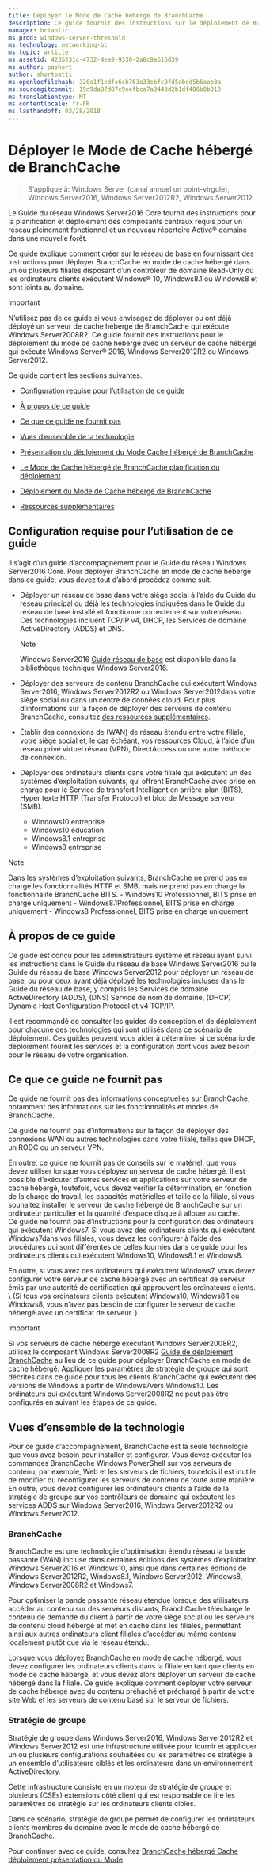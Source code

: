 ```yaml
---
title: Déployer le Mode de Cache hébergé de BranchCache
description: Ce guide fournit des instructions sur le déploiement de BranchCache en mode de cache hébergé sur les ordinateurs exécutant Windows Server2016 et Windows10
manager: brianlic
ms.prod: windows-server-threshold
ms.technology: networking-bc
ms.topic: article
ms.assetid: 4235231c-4732-4ea9-9330-2a8c8a616d39
ms.author: pashort
author: shortpatti
ms.openlocfilehash: 326a1f1edfe6cb763a33ebfc8fd5abdd5b6aab3a
ms.sourcegitcommit: 19d9da87d87c9eefbca7a3443d2b1df486b0b010
ms.translationtype: MT
ms.contentlocale: fr-FR
ms.lasthandoff: 03/28/2018
---
```

# <a name="deploy-branchcache-hosted-cache-mode"></a>Déployer le Mode de Cache hébergé de BranchCache

>S’applique à: Windows Server (canal annuel un point-virgule), Windows Server2016, Windows Server2012R2, Windows Server2012

Le Guide du réseau Windows Server2016 Core fournit des instructions pour la planification et déploiement des composants centraux requis pour un réseau pleinement fonctionnel et un nouveau répertoire Active&reg; domaine dans une nouvelle forêt.

Ce guide explique comment créer sur le réseau de base en fournissant des instructions pour déployer BranchCache en mode de cache hébergé dans un ou plusieurs filiales disposant d’un contrôleur de domaine Read\-Only où les ordinateurs clients exécutent Windows&reg; 10, Windows8.1 ou Windows8 et sont joints au domaine.

>[!IMPORTANT]
>N’utilisez pas de ce guide si vous envisagez de déployer ou ont déjà déployé un serveur de cache hébergé de BranchCache qui exécute Windows Server2008R2. Ce guide fournit des instructions pour le déploiement du mode de cache hébergé avec un serveur de cache hébergé qui exécute Windows Server&reg; 2016, Windows Server2012R2 ou Windows Server2012.

Ce guide contient les sections suivantes.

- [Configuration requise pour l’utilisation de ce guide](#bkmk_pre)

- [À propos de ce guide](#bkmk_about)

- [Ce que ce guide ne fournit pas](#bkmk_not)

- [Vues d’ensemble de la technologie](#bkmk_tech)

- [Présentation du déploiement du Mode Cache hébergé de BranchCache](2-Bc-Hcm-Deploy-Overview.md)

- [Le Mode de Cache hébergé de BranchCache planification du déploiement](3-Bc-Hcm-Plan.md)

- [Déploiement du Mode de Cache hébergé de BranchCache](4-Bc-Hcm-Deployment.md)

- [Ressources supplémentaires](11-Bc-Hcm-additional-resources.md)

## <a name="bkmk_pre"></a>Configuration requise pour l’utilisation de ce guide

Il s’agit d’un guide d’accompagnement pour le Guide du réseau Windows Server2016 Core. Pour déployer BranchCache en mode de cache hébergé dans ce guide, vous devez tout d’abord procédez comme suit.

- Déployer un réseau de base dans votre siège social à l’aide du Guide du réseau principal ou déjà les technologies indiquées dans le Guide du réseau de base installé et fonctionne correctement sur votre réseau. Ces technologies incluent TCP\/IP v4, DHCP, les Services de domaine ActiveDirectory \(ADDS\) et DNS.

    > [!NOTE]
    > Windows Server2016 [Guide réseau de base](https://technet.microsoft.com/windows-server-docs/networking/core-network-guide/core-network-guide) est disponible dans la bibliothèque technique Windows Server2016.  

- Déployer des serveurs de contenu BranchCache qui exécutent Windows Server2016, Windows Server2012R2 ou Windows Server2012dans votre siège social ou dans un centre de données cloud. Pour plus d’informations sur la façon de déployer des serveurs de contenu BranchCache, consultez [des ressources supplémentaires](11-Bc-Hcm-additional-resources.md).

- Établir des connexions de \(WAN\) de réseau étendu entre votre filiale, votre siège social et, le cas échéant, vos ressources Cloud, à l’aide d’un réseau privé virtuel réseau \(VPN\), DirectAccess ou une autre méthode de connexion.

- Déployer des ordinateurs clients dans votre filiale qui exécutent un des systèmes d’exploitation suivants, qui offrent BranchCache avec prise en charge pour le Service de transfert Intelligent en arrière-plan (BITS), Hyper texte HTTP (Transfer Protocol) et bloc de Message serveur (SMB).
    - Windows10 entreprise
    - Windows10 éducation
    - Windows8.1 entreprise
    - Windows8 entreprise

>[!NOTE]
>Dans les systèmes d’exploitation suivants, BranchCache ne prend pas en charge les fonctionnalités HTTP et SMB, mais ne prend pas en charge la fonctionnalité BranchCache BITS.
>     - Windows10 Professionnel, BITS prise en charge uniquement
>     - Windows8.1Professionnel, BITS prise en charge uniquement
>     - Windows8 Professionnel, BITS prise en charge uniquement

## <a name="bkmk_about"></a>À propos de ce guide

Ce guide est conçu pour les administrateurs système et réseau ayant suivi les instructions dans le Guide du réseau de base Windows Server2016 ou le Guide du réseau de base Windows Server2012 pour déployer un réseau de base, ou pour ceux ayant déjà déployé les technologies incluses dans le Guide du réseau de base, y compris les Services de domaine ActiveDirectory \(ADDS\), \(DNS\) Service de nom de domaine, \(DHCP\) Dynamic Host Configuration Protocol et v4 TCP\/IP.

Il est recommandé de consulter les guides de conception et de déploiement pour chacune des technologies qui sont utilisés dans ce scénario de déploiement. Ces guides peuvent vous aider à déterminer si ce scénario de déploiement fournit les services et la configuration dont vous avez besoin pour le réseau de votre organisation.

## <a name="bkmk_not"></a>Ce que ce guide ne fournit pas

Ce guide ne fournit pas des informations conceptuelles sur BranchCache, notamment des informations sur les fonctionnalités et modes de BranchCache.  

Ce guide ne fournit pas d’informations sur la façon de déployer des connexions WAN ou autres technologies dans votre filiale, telles que DHCP, un RODC ou un serveur VPN.

En outre, ce guide ne fournit pas de conseils sur le matériel, que vous devez utiliser lorsque vous déployez un serveur de cache hébergé. Il est possible d’exécuter d’autres services et applications sur votre serveur de cache hébergé, toutefois, vous devez vérifier la détermination, en fonction de la charge de travail, les capacités matérielles et taille de la filiale, si vous souhaitez installer le serveur de cache hébergé de BranchCache sur un ordinateur particulier et la quantité d’espace disque à allouer au cache.  
Ce guide ne fournit pas d’instructions pour la configuration des ordinateurs qui exécutent Windows7. Si vous avez des ordinateurs clients qui exécutent Windows7dans vos filiales, vous devez les configurer à l’aide des procédures qui sont différentes de celles fournies dans ce guide pour les ordinateurs clients qui exécutent Windows10, Windows8.1 et Windows8.
  
En outre, si vous avez des ordinateurs qui exécutent Windows7, vous devez configurer votre serveur de cache hébergé avec un certificat de serveur émis par une autorité de certification qui approuvent les ordinateurs clients. \ (Si tous vos ordinateurs clients exécutent Windows10, Windows8.1 ou Windows8, vous n’avez pas besoin de configurer le serveur de cache hébergé avec un certificat de serveur. \) 
> [!IMPORTANT]
> Si vos serveurs de cache hébergé exécutant Windows Server2008R2, utilisez le composant Windows Server2008R2 [Guide de déploiement BranchCache](https://technet.microsoft.com/library/ee649232(v=ws.10).aspx) au lieu de ce guide pour déployer BranchCache en mode de cache hébergé. Appliquer les paramètres de stratégie de groupe qui sont décrites dans ce guide pour tous les clients BranchCache qui exécutent des versions de Windows à partir de Windows7vers Windows10. Les ordinateurs qui exécutent Windows Server2008R2 ne peut pas être configurés en suivant les étapes de ce guide.

## <a name="bkmk_tech"></a>Vues d’ensemble de la technologie

Pour ce guide d’accompagnement, BranchCache est la seule technologie que vous avez besoin pour installer et configurer. Vous devez exécuter les commandes BranchCache Windows PowerShell sur vos serveurs de contenu, par exemple, Web et les serveurs de fichiers, toutefois il est inutile de modifier ou reconfigurer les serveurs de contenu de toute autre manière. En outre, vous devez configurer les ordinateurs clients à l’aide de la stratégie de groupe sur vos contrôleurs de domaine qui exécutent les services ADDS sur Windows Server2016, Windows Server2012R2 ou Windows Server2012.

### <a name="branchcache"></a>BranchCache

BranchCache est une technologie d’optimisation étendu réseau la bande passante (WAN) incluse dans certaines éditions des systèmes d’exploitation Windows Server2016 et Windows10, ainsi que dans certaines éditions de Windows Server2012R2, Windows8.1, Windows Server2012, Windows8, Windows Server2008R2 et Windows7.

Pour optimiser la bande passante réseau étendue lorsque des utilisateurs accéder au contenu sur des serveurs distants, BranchCache télécharge le contenu de demande du client à partir de votre siège social ou les serveurs de contenu cloud hébergé et met en cache dans les filiales, permettant ainsi aux autres ordinateurs client filiales d’accéder au même contenu localement plutôt que via le réseau étendu.

Lorsque vous déployez BranchCache en mode de cache hébergé, vous devez configurer les ordinateurs clients dans la filiale en tant que clients en mode de cache hébergé, et vous devez alors déployer un serveur de cache hébergé dans la filiale. Ce guide explique comment déployer votre serveur de cache hébergé avec du contenu préhaché et préchargé à partir de votre site Web et les serveurs de contenu basé sur le serveur de fichiers.

### <a name="group-policy"></a>Stratégie de groupe

Stratégie de groupe dans Windows Server2016, Windows Server2012R2 et Windows Server2012 est une infrastructure utilisée pour fournir et appliquer un ou plusieurs configurations souhaitées ou les paramètres de stratégie à un ensemble d’utilisateurs ciblés et les ordinateurs dans un environnement ActiveDirectory. 

Cette infrastructure consiste en un moteur de stratégie de groupe et plusieurs \(CSEs\) extensions côté client qui est responsable de lire les paramètres de stratégie sur les ordinateurs clients cibles.

Dans ce scénario, stratégie de groupe permet de configurer les ordinateurs clients membres du domaine avec le mode de cache hébergé de BranchCache.

Pour continuer avec ce guide, consultez [BranchCache hébergé Cache déploiement présentation du Mode](2-Bc-Hcm-Deploy-Overview.md).
